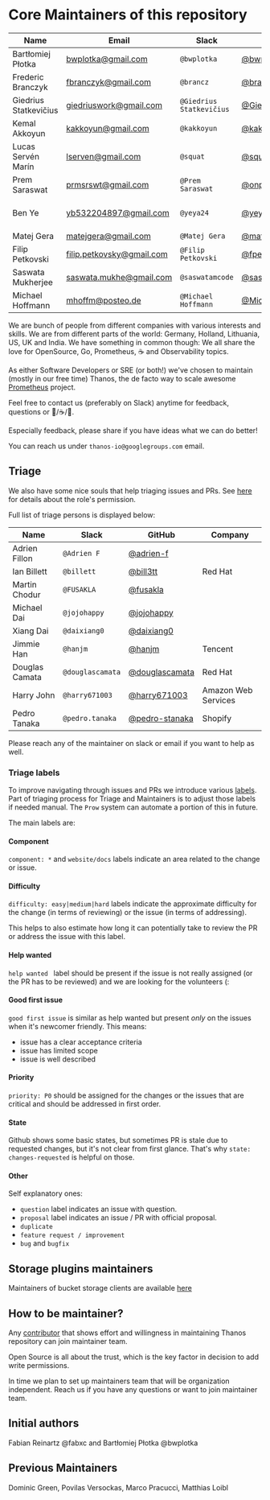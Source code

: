 # Core Maintainers of this repository

| Name                  | Email                     | Slack                    | GitHub                                             | Company             |
|-----------------------|---------------------------|--------------------------|----------------------------------------------------|---------------------|
| Bartłomiej Płotka     | bwplotka@gmail.com        | `@bwplotka`              | [@bwplotka](https://github.com/bwplotka)           | Google              |
| Frederic Branczyk     | fbranczyk@gmail.com       | `@brancz`                | [@brancz](https://github.com/brancz)               | Polar Signals       |
| Giedrius Statkevičius | giedriuswork@gmail.com    | `@Giedrius Statkevičius` | [@GiedriusS](https://github.com/GiedriusS)         | Vinted              |
| Kemal Akkoyun         | kakkoyun@gmail.com        | `@kakkoyun`              | [@kakkoyun](https://github.com/kakkoyun)           | Independent         |
| Lucas Servén Marín    | lserven@gmail.com         | `@squat`                 | [@squat](https://github.com/squat)                 | Red Hat             |
| Prem Saraswat         | prmsrswt@gmail.com        | `@Prem Saraswat`         | [@onprem](https://github.com/onprem)               | Red Hat             |
| Ben Ye                | yb532204897@gmail.com     | `@yeya24`                | [@yeya24](https://github.com/yeya24)               | Amazon Web Services |
| Matej Gera            | matejgera@gmail.com       | `@Matej Gera`            | [@matej-g](https://github.com/matej-g)             | Coralogix           |
| Filip Petkovski       | filip.petkovsky@gmail.com | `@Filip Petkovski`       | [@fpetkovski](https://github.com/fpetkovski)       | Shopify             |
| Saswata Mukherjee     | saswata.mukhe@gmail.com   | `@saswatamcode`          | [@saswatamcode](https://github.com/saswatamcode)   | Red Hat             |
| Michael Hoffmann      | mhoffm@posteo.de          | `@Michael Hoffmann`      | [@MichaHoffmann](https://github.com/MichaHoffmann) | Cloudflare          |

We are bunch of people from different companies with various interests and skills. We are from different parts of the world: Germany, Holland, Lithuania, US, UK and India. We have something in common though: We all share the love for OpenSource, Go, Prometheus, :coffee: and Observability topics.

As either Software Developers or SRE (or both!) we've chosen to maintain (mostly in our free time) Thanos, the de facto way to scale awesome [Prometheus](https://prometheus.io) project.

Feel free to contact us (preferably on Slack) anytime for feedback, questions or :beers:/:coffee:/:tea:.

Especially feedback, please share if you have ideas what we can do better!

You can reach us under `thanos-io@googlegroups.com` email.

## Triage

We also have some nice souls that help triaging issues and PRs. See [here](https://docs.github.com/en/organizations/managing-access-to-your-organizations-repositories/repository-roles-for-an-organization#repository-roles-for-organizations) for details about the role's permission.

Full list of triage persons is displayed below:

| Name           | Slack            | GitHub                                             | Company             |
|----------------|------------------|----------------------------------------------------|---------------------|
| Adrien Fillon  | `@Adrien F`      | [@adrien-f](https://github.com/adrien-f)           |                     |
| Ian Billett    | `@billett`       | [@bill3tt](https://github.com/bill3tt)             | Red Hat             |
| Martin Chodur  | `@FUSAKLA`       | [@fusakla](https://github.com/fusakla)             |                     |
| Michael Dai    | `@jojohappy`     | [@jojohappy](https://github.com/jojohappy)         |                     |
| Xiang Dai      | `@daixiang0`     | [@daixiang0](https://github.com/daixiang0)         |                     |
| Jimmie Han     | `@hanjm`         | [@hanjm](https://github.com/hanjm)                 | Tencent             |
| Douglas Camata | `@douglascamata` | [@douglascamata](https://github.com/douglascamata) | Red Hat             |
| Harry John     | `@harry671003`   | [@harry671003](https://github.com/harry671003)     | Amazon Web Services |
| Pedro Tanaka   | `@pedro.tanaka`  | [@pedro-stanaka](https://github.com/pedro-stanaka) | Shopify             |

Please reach any of the maintainer on slack or email if you want to help as well.

### Triage labels

To improve navigating through issues and PRs we introduce various [labels](https://github.com/thanos-io/thanos/issues/labels). Part of triaging process for Triage and Maintainers is to adjust those labels if needed manual. The `Prow` system can automate a portion of this in future.

The main labels are:

#### Component

`component: *` and `website/docs` labels indicate an area related to the change or issue.

#### Difficulty

`difficulty: easy|medium|hard` labels indicate the approximate difficulty for the change (in terms of reviewing) or the issue (in terms of addressing).

This helps to also estimate how long it can potentially take to review the PR or address the issue with this label.

#### Help wanted

`help wanted ` label should be present if the issue is not really assigned (or the PR has to be reviewed) and we are looking for the volunteers (:

#### Good first issue

`good first issue` is similar as help wanted but present *only* on the issues when it's newcomer friendly. This means:

* issue has a clear acceptance criteria
* issue has limited scope
* issue is well described

#### Priority

`priority: P0` should be assigned for the changes or the issues that are critical and should be addressed in first order.

#### State

Github shows some basic states, but sometimes PR is stale due to requested changes, but it's not clear from first glance. That's why `state: changes-requested` is helpful on those.

#### Other

Self explanatory ones:

* `question` label indicates an issue with question.
* `proposal` label indicates an issue / PR with official proposal.
* `duplicate`
* `feature request / improvement`
* `bug` and `bugfix`

## Storage plugins maintainers

Maintainers of bucket storage clients are available [here](docs/storage.md#supported-clients)

## How to be maintainer?

Any [contributor](CONTRIBUTING.md) that shows effort and willingness in maintaining Thanos repository can join maintainer team.

Open Source is all about the trust, which is the key factor in decision to add write permissions.

In time we plan to set up maintainers team that will be organization independent. Reach us if you have any questions or want to join maintainer team.

## Initial authors

Fabian Reinartz @fabxc and Bartłomiej Płotka @bwplotka

## Previous Maintainers

Dominic Green, Povilas Versockas, Marco Pracucci, Matthias Loibl
